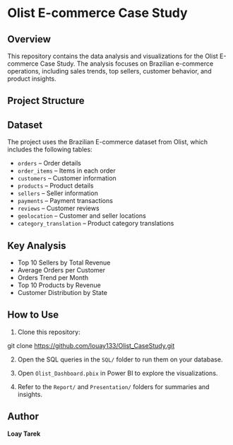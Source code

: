 # Olist E-commerce Case Study

## Overview
This repository contains the data analysis and visualizations for the Olist E-commerce Case Study. The analysis focuses on Brazilian e-commerce operations, including sales trends, top sellers, customer behavior, and product insights.

## Project Structure


## Dataset
The project uses the Brazilian E-commerce dataset from Olist, which includes the following tables:

- `orders` – Order details
- `order_items` – Items in each order
- `customers` – Customer information
- `products` – Product details
- `sellers` – Seller information
- `payments` – Payment transactions
- `reviews` – Customer reviews
- `geolocation` – Customer and seller locations
- `category_translation` – Product category translations

## Key Analysis

- Top 10 Sellers by Total Revenue
- Average Orders per Customer
- Orders Trend per Month
- Top 10 Products by Revenue
- Customer Distribution by State

## How to Use

1. Clone this repository:

git clone https://github.com/louay133/Olist_CaseStudy.git

2. Open the SQL queries in the `SQL/` folder to run them on your database.

3. Open `Olist_Dashboard.pbix` in Power BI to explore the visualizations.

4. Refer to the `Report/` and `Presentation/` folders for summaries and insights.

## Author
**Loay Tarek**


